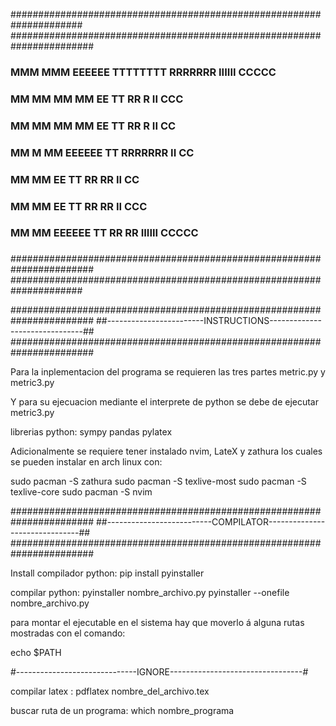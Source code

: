  #####################################################################
#######################################################################
###       							    ###
###  MMM       MMM  EEEEEE  TTTTTTTT   RRRRRRR   IIIIII      CCCCC  ###
###  MM MM   MM MM  EE         TT      RR     R    II      CCC      ###
###  MM  MM MM  MM  EE         TT      RR     R    II     CC        ###
###  MM    M    MM  EEEEEE     TT      RRRRRRR     II    CC         ###
###  MM         MM  EE         TT      RR  RR      II     CC        ###
###  MM         MM  EE         TT      RR   RR     II      CCC      ###
###  MM         MM  EEEEEE     TT      RR    RR  IIIIII      CCCCC  ###
### 						           	    ###
#######################################################################
 #####################################################################


#######################################################################
##------------------------INSTRUCTIONS-------------------------------##
#######################################################################


Para la inplementacion del programa se requieren las tres partes 
metric.py y metric3.py  

Y para su ejecuacion mediante el interprete de python se debe de 
ejecutar metric3.py

librerias python:
sympy
pandas
pylatex

Adicionalmente se requiere tener instalado nvim, LateX y zathura los cuales 
se pueden instalar en arch linux con:

sudo pacman -S zathura
sudo pacman -S texlive-most
sudo pacman -S texlive-core
sudo pacman -S nvim 

#######################################################################
##--------------------------COMPILATOR-------------------------------##
#######################################################################

Install compilador python:
pip install pyinstaller 

compilar python:
pyinstaller nombre_archivo.py
pyinstaller --onefile nombre_archivo.py

para montar el ejecutable en el sistema hay que moverlo á alguna rutas
mostradas con el comando:

echo $PATH

#------------------------------IGNORE---------------------------------#

compilar latex : 
pdflatex nombre_del_archivo.tex

buscar ruta de un programa:
which nombre_programa




